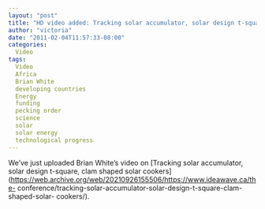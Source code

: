 ```yaml
---
layout: "post"
title: "HD video added: Tracking solar accumulator, solar design t-square, clam shaped solar cookers"
author: "victoria"
date: "2011-02-04T11:57:33-08:00"
categories:
  Video
tags: 
  Video
  Africa
  Brian White
  developing countries
  Energy
  funding
  pecking order
  science
  solar
  solar energy
  technological progress
---
```


We’ve just uploaded Brian White’s video on [Tracking solar accumulator, solar
design t-square, clam shaped solar
cookers](https://web.archive.org/web/20210926155506/https://www.ideawave.ca/the-
conference/tracking-solar-accumulator-solar-design-t-square-clam-shaped-solar-
cookers/).


[//]: # (Retrieved from https://web.archive.org/web/20211025224153/https://www.ideawave.ca/hd-video-added-tracking-solar-accumulator-solar-design-t-square-clam-shaped-solar-cookers/)